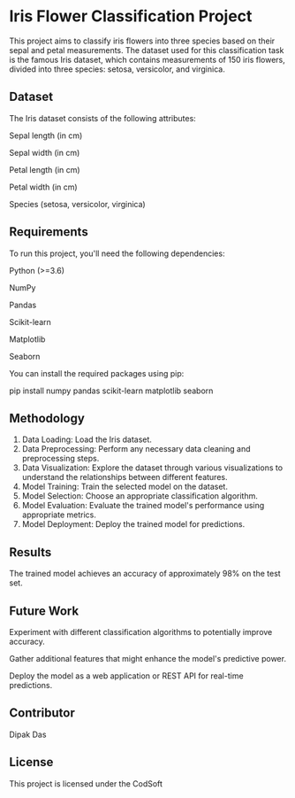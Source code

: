 
# Iris Flower Classification Project

This project aims to classify iris flowers into three species based on their sepal and petal measurements. The dataset used for this classification task is the famous Iris dataset, which contains measurements of 150 iris flowers, divided into three species: setosa, versicolor, and virginica.


## Dataset

The Iris dataset consists of the following attributes:

Sepal length (in cm)

Sepal width (in cm)

Petal length (in cm)

Petal width (in cm)

Species (setosa, versicolor, virginica)
## Requirements

To run this project, you'll need the following dependencies:

Python (>=3.6)

NumPy

Pandas

Scikit-learn

Matplotlib

Seaborn

You can install the required packages using pip:

pip install numpy pandas scikit-learn matplotlib seaborn
## Methodology

1. Data Loading: Load the Iris dataset.
2. Data Preprocessing: Perform any necessary data cleaning and preprocessing steps.
3. Data Visualization: Explore the dataset through various visualizations to understand the relationships between different features.
4. Model Training: Train the selected model on the dataset.
5. Model Selection: Choose an appropriate classification algorithm.
6. Model Evaluation: Evaluate the trained model's performance using appropriate metrics.
7. Model Deployment: Deploy the trained model for predictions.
## Results

The trained model achieves an accuracy of approximately 98% on the test set.
## Future Work

Experiment with different classification algorithms to potentially improve accuracy.

Gather additional features that might enhance the model's predictive power.

Deploy the model as a web application or REST API for real-time predictions.
## Contributor

Dipak Das
## License

This project is licensed under the CodSoft